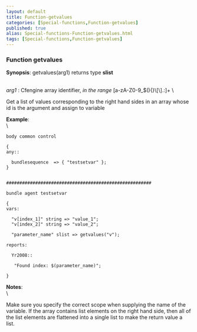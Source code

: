 ```yaml
---
layout: default
title: Function-getvalues
categories: [Special-functions,Function-getvalues]
published: true
alias: Special-functions-Function-getvalues.html
tags: [Special-functions,Function-getvalues]
---
```


### Function getvalues

**Synopsis**: getvalues(arg1) returns type **slist**

\
 *arg1* : Cfengine array identifier, *in the range*
[a-zA-Z0-9\_\$(){}\\[\\].:]+ \

Get a list of values corresponding to the right hand sides in an array
whose id is the argument and assign to variable

**Example**:\
 \

~~~~ {.verbatim}
body common control

{
any::

  bundlesequence  => { "testsetvar" };   
}


#######################################################

bundle agent testsetvar

{
vars:

  "v[index_1]" string => "value_1";
  "v[index_2]" string => "value_2";

  "parameter_name" slist => getvalues("v");

reports:

  Yr2008::

   "Found index: $(parameter_name)";

}
~~~~

**Notes**:\
 \

Make sure you specify the correct scope when supplying the name of the
variable. If the array contains list elements on the right hand side,
then all of the list elements are flattened into a single list to make
the return value a list.
